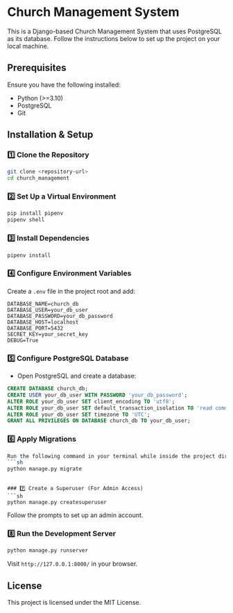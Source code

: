 # Church Management System

This is a Django-based Church Management System that uses PostgreSQL as its database. Follow the instructions below to set up the project on your local machine.

## Prerequisites

Ensure you have the following installed:

- Python (>=3.10)
- PostgreSQL
- Git

## Installation & Setup

### 1️⃣ Clone the Repository

```sh
git clone <repository-url>
cd church_management
```

### 2️⃣ Set Up a Virtual Environment

```sh
pip install pipenv
pipenv shell
```

### 3️⃣ Install Dependencies

```sh
pipenv install
```

### 4️⃣ Configure Environment Variables

Create a `.env` file in the project root and add:

```
DATABASE_NAME=church_db
DATABASE_USER=your_db_user
DATABASE_PASSWORD=your_db_password
DATABASE_HOST=localhost
DATABASE_PORT=5432
SECRET_KEY=your_secret_key
DEBUG=True
```

### 5️⃣ Configure PostgreSQL Database

- Open PostgreSQL and create a database:

```sql
CREATE DATABASE church_db;
CREATE USER your_db_user WITH PASSWORD 'your_db_password';
ALTER ROLE your_db_user SET client_encoding TO 'utf8';
ALTER ROLE your_db_user SET default_transaction_isolation TO 'read committed';
ALTER ROLE your_db_user SET timezone TO 'UTC';
GRANT ALL PRIVILEGES ON DATABASE church_db TO your_db_user;
```

### 6️⃣ Apply Migrations

````sh
Run the following command in your terminal while inside the project directory:
```sh
python manage.py migrate
````

````

### 7️⃣ Create a Superuser (For Admin Access)
```sh
python manage.py createsuperuser
````

Follow the prompts to set up an admin account.

### 8️⃣ Run the Development Server

```sh
python manage.py runserver
```

Visit `http://127.0.0.1:8000/` in your browser.

## License

This project is licensed under the MIT License.
